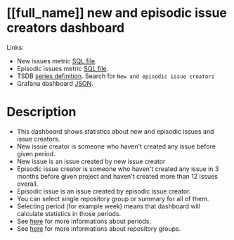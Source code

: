 <h1 id="dashboard-header">[[full_name]] new and episodic issue creators dashboard</h1>
<p>Links:</p>
<ul>
<li>New issues metric <a href="https://github.com/cncf/devstats/blob/master/metrics/shared/new_issues.sql" target="_blank">SQL file</a>.</li>
<li>Episodic issues metric <a href="https://github.com/cncf/devstats/blob/master/metrics/shared/episodic_issues.sql" target="_blank">SQL file</a>.</li>
<li>TSDB <a href="https://github.com/cncf/devstats/blob/master/metrics/shared/metrics.yaml" target="_blank">series definition</a>. Search for <code>New and episodic issue creators</code></li>
<li>Grafana dashboard <a href="https://github.com/cncf/devstats/blob/master/grafana/dashboards/[[lower_name]]/new-and-episodic-issue-creators.json" target="_blank">JSON</a>.</li>
</ul>
<h1 id="description">Description</h1>
<ul>
<li>This dashboard shows statistics about new and episodic issues and issue creators.</li>
<li>New issue creator is someone who haven't created any issue before given period.</li>
<li>New issue is an issue created by new issue creator</li>
<li>Episodic issue creator is someone who haven't created any issue in 3 months before given project and haven't created more than 12 issues overall.</li>
<li>Episodic issue is an issue created by episodic issue creator.</li>
<li>You can select single repository group or summary for all of them.</li>
<li>Selecting period (for example week) means that dashboard will calculate statistics in those periods.</li>
<li>See <a href="https://github.com/cncf/devstats/blob/master/docs/periods.md" target="_blank">here</a> for more informations about periods.</li>
<li>See <a href="https://github.com/cncf/devstats/blob/master/docs/repository_groups.md" target="_blank">here</a> for more informations about repository groups.</li>
</ul>
